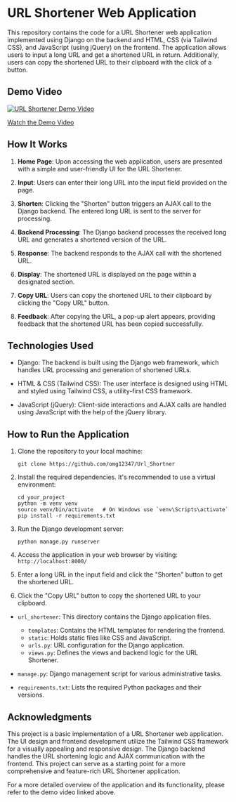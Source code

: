 # URL Shortener Web Application

This repository contains the code for a URL Shortener web application implemented using Django on the backend and HTML, CSS (via Tailwind CSS), and JavaScript (using jQuery) on the frontend. The application allows users to input a long URL and get a shortened URL in return. Additionally, users can copy the shortened URL to their clipboard with the click of a button.

## Demo Video

[![URL Shortener Demo Video](https://example.com/demo-thumbnail.png)](https://example.com/demo-video-link)

[Watch the Demo Video](https://example.com/demo-video-link)

## How It Works

1. **Home Page**: Upon accessing the web application, users are presented with a simple and user-friendly UI for the URL Shortener.

2. **Input**: Users can enter their long URL into the input field provided on the page.

3. **Shorten**: Clicking the "Shorten" button triggers an AJAX call to the Django backend. The entered long URL is sent to the server for processing.

4. **Backend Processing**: The Django backend processes the received long URL and generates a shortened version of the URL.

5. **Response**: The backend responds to the AJAX call with the shortened URL.

6. **Display**: The shortened URL is displayed on the page within a designated section.

7. **Copy URL**: Users can copy the shortened URL to their clipboard by clicking the "Copy URL" button.

8. **Feedback**: After copying the URL, a pop-up alert appears, providing feedback that the shortened URL has been copied successfully.

## Technologies Used

- Django: The backend is built using the Django web framework, which handles URL processing and generation of shortened URLs.

- HTML & CSS (Tailwind CSS): The user interface is designed using HTML and styled using Tailwind CSS, a utility-first CSS framework.

- JavaScript (jQuery): Client-side interactions and AJAX calls are handled using JavaScript with the help of the jQuery library.

## How to Run the Application

1. Clone the repository to your local machine:

   ```
   git clone https://github.com/omg12347/Url_Shortner
   ```

2. Install the required dependencies. It's recommended to use a virtual environment:

   ```
   cd your_project
   python -m venv venv
   source venv/bin/activate   # On Windows use `venv\Scripts\activate`
   pip install -r requirements.txt
   ```

3. Run the Django development server:

   ```
   python manage.py runserver
   ```

4. Access the application in your web browser by visiting: `http://localhost:8000/`

5. Enter a long URL in the input field and click the "Shorten" button to get the shortened URL.

6. Click the "Copy URL" button to copy the shortened URL to your clipboard.


- `url_shortener`: This directory contains the Django application files.
  - `templates`: Contains the HTML templates for rendering the frontend.
  - `static`: Holds static files like CSS and JavaScript.
  - `urls.py`: URL configuration for the Django application.
  - `views.py`: Defines the views and backend logic for the URL Shortener.
  
- `manage.py`: Django management script for various administrative tasks.

- `requirements.txt`: Lists the required Python packages and their versions.

## Acknowledgments

This project is a basic implementation of a URL Shortener web application. The UI design and frontend development utilize the Tailwind CSS framework for a visually appealing and responsive design. The Django backend handles the URL shortening logic and AJAX communication with the frontend. This project can serve as a starting point for a more comprehensive and feature-rich URL Shortener application.

For a more detailed overview of the application and its functionality, please refer to the demo video linked above.
